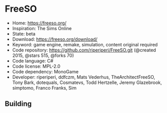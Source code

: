 # FreeSO

- Home: https://freeso.org/
- Inspiration: The Sims Online
- State: beta
- Download: https://freeso.org/download/
- Keyword: game engine, remake, simulation, content original required
- Code repository: https://github.com/riperiperi/FreeSO.git (@created 2015, @stars 515, @forks 70)
- Code language: C#
- Code license: MPL-2.0
- Code dependency: MonoGame
- Developer: riperiperi, ddfczm, Mats Vederhus, TheArchitectFreeSO, Tony Bark, dotequals, Cosmatevs, Todd Hertzelle, Jeremy Glazebrook, simptomo, Franco Franks, Sim

## Building
